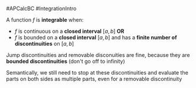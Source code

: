 #APCalcBC #IntegrationIntro

A function $f$ is **integrable** when:
- $f$ is continuous on a **closed interval** $[a, b]$ 
**OR**
- $f$ is bounded on a **closed interval** $[a, b]$ and has a **finite number of discontinuities** on $[a, b]$

Jump discontinuities and removable disconuities are fine, because they are **bounded discontinuities** (don't go off to infinity)

Semantically, we still need to stop at these discontinuities and evaluate the parts on both sides as multiple parts, even for a removable discontinuity
